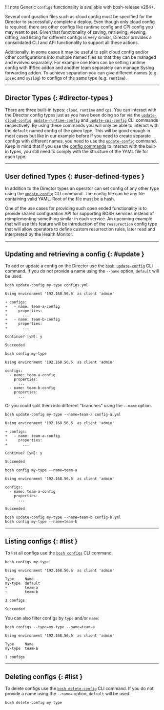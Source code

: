 !!! note
    Generic `configs` functionality is available with bosh-release v264+.

Several configuration files such as cloud config must be specified for the Director to successfully complete a deploy. Even though only cloud config is required, there are other configs like runtime config and CPI config you may want to set. Given that functionality of saving, retrieving, viewing, diffing, and listing for different configs is very similar, Director provides a consolidated CLI and API functionality to support all these actions.

Additionally, in some cases it may be useful to split cloud config and/or other configurations into multiple named files so that they can be managed and evolved separately. For example one team can be setting runtime config with IPSec addon and another team separately can manage Syslog forwarding addon. To achieve separation you can give different names (e.g. `ipsec` and `syslog`) to configs of the same type (e.g. `runtime`).

---
## Director Types {: #director-types }

There are three built-in types: `cloud`, `runtime` and `cpi`. You can interact with the Director config types just as you have been doing so far via the [`update-cloud-config`](cli-v2.md#cloud-config-mgmt), [`update-runtime-config`](cli-v2.md#runtime-config-mgmt) and [`update-cpi-config`](cli-v2.md#cpi-config-mgmt) CLI commands respectively. By using these commands you will only be able to interact with the `default` named config of the given type. This will be good enough in most cases but like in our example before if you need to create separate configs with different names, you need to use the [`update-config`](cli-v2.md#update-config) command. Keep in mind that if you use the [config commands](cli-v2.md#configs-mgmt) to interact with the built-in types, you still need to comply with the structure of the YAML file for each type.

---
## User defined Types {: #user-defined-types }

In addition to the Director types an operator can set config of any other type using the [`update-config`](cli-v2.md#update-config) CLI command. The config file can be any file containing valid YAML. Root of the file must be a hash.

One of the use cases for providing such open ended functionality is to provide shared configuration API for supporting BOSH services instead of reimplementing something similar in each service. An upcoming example that will use this feature will be introduction of the `ressurection` config type that will allow operators to define custom resurrection rules, later read and interpreted by the Health Monitor.

---
## Updating and retrieving a config {: #update }

To add or update a config on the Director use the [`bosh update-config`](cli-v2.md#update-config) CLI command. If you do not provide a name using the `--name` option, `default` will be used.

```shell
bosh update-config my-type configs.yml
```

```text
Using environment '192.168.56.6' as client 'admin'

+ configs:
+   - name: team-a-config
+     properties:
+       ...
+   - name: team-b-config
+     properties:
+       ...

Continue? [yN]: y

Succeeded
```

```shell
bosh config my-type
```

```text
Using environment '192.168.56.6' as client 'admin'

configs:
  - name: team-a-config
    properties:
      ...
  - name: team-b-config
    properties:
      ...
```

Or you could split them into different "branches" using the `--name` option.

```shell
bosh update-config my-type --name=team-a config-a.yml
```

```text
Using environment '192.168.56.6' as client 'admin'

+ configs:
+   - name: team-a-config
+     properties:
+       ...

Continue? [yN]: y

Succeeded
```

```shell
bosh config my-type --name=team-a
```

```text
Using environment '192.168.56.6' as client 'admin'

configs:
  - name: team-a-config
    properties:
      ...

Succeeded
```

```shell
bosh update-config my-type --name=team-b config-b.yml
bosh config my-type --name=team-b
```

---
## Listing configs {: #list }

To list all configs use the [`bosh configs`](cli-v2.md#configs) CLI command.

```shell
bosh configs my-type
```

```text
Using environment '192.168.56.6' as client 'admin'

Type     Name
my-type  default
~        team-a
~        team-b

3 configs

Succeeded
```

You can also filter configs by `type` and/or `name`:

```shell
bosh configs --type=my-type --name=team-a
```

```text
Using environment '192.168.56.6' as client 'admin'

Type     Name
my-type  team-a

1 configs
```

---
## Deleting configs {: #list }

To delete configs use the [`bosh delete-config`](cli-v2.md#delete-config) CLI command. If you do not provide a name using the `--name=` option, `default` will be used.

```shell
bosh delete-config my-type
```
